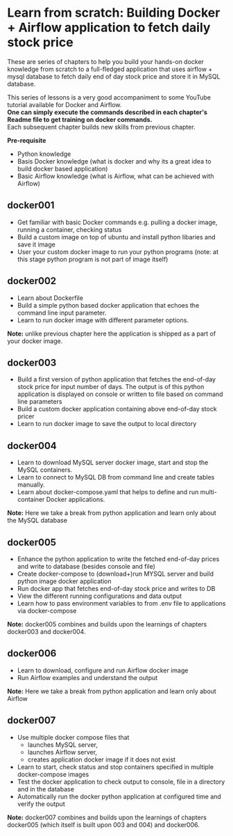 # Learn from scratch: Building Docker + Airflow application to fetch daily stock price
These are series of chapters to help you build your hands-on docker knowledge from scratch to a full-fledged application 
that uses airflow + mysql database to fetch daily end of day stock price and store it in MySQL database.

This series of lessons is a very good accompaniment to some YouTube tutorial available for Docker and Airflow.   
**One can simply execute the commands described in each chapter's Readme file to get training on docker commands.**   
Each subsequent chapter builds new skills from previous chapter.

**Pre-requisite**    
* Python knowledge
* Basis Docker knowledge (what is docker and why its a great idea to build docker based application)
* Basic Airflow knowledge (what is Airflow, what can be achieved with Airflow)

## docker001
* Get familiar with basic Docker commands e.g. pulling a docker image, running a container, checking status
* Build a custom image on top of ubuntu and install python libaries and save it image
* User your custom docker image to run your python programs (note: at this stage python program is not part of image itself)
## docker002
* Learn about Dockerfile
* Build a simple python based docker application that echoes the command line input parameter. 
* Learn to run docker image with different parameter options.  


**Note:** unlike previous chapter here the application is shipped as a part of your docker image. 
## docker003
* Build a first version of python application that fetches the end-of-day stock price for input number of days. 
The output is of this python application is displayed on console or written to file based on command line parameters 
* Build a custom docker application containing above end-of-day stock pricer
* Learn to run docker image to save the output to local directory
## docker004
* Learn to download MySQL server docker image, start and stop the MySQL containers.
* Learn to connect to MySQL DB from command line and create tables manually.   
* Learn about docker-compose.yaml that helps to define and run multi-container Docker applications.  


**Note:** Here we take a break from python application and learn only about the MySQL database
## docker005
* Enhance the python application to write the fetched end-of-day prices and write to database (besides console and file)
* Create docker-compose to (download+)run MYSQL server and build python image docker application
* Run docker app that fetches end-of-day stock price and writes to DB
* View the different running configurations and data output
* Learn how to pass environment variables to from .env file to applications via docker-compose


**Note:** docker005 combines and builds upon the learnings of chapters docker003 and docker004.   
## docker006
* Learn to download, configure and run Airflow docker image
* Run Airflow examples and understand the output


**Note:** Here we take a break from python application and learn only about Airflow
## docker007
* Use multiple docker compose files that  
  - launches MySQL server, 
  - launches Airflow server,
  - creates application docker image if it does not exist
* Learn to start, check status and stop containers specified in multiple docker-compose images 
* Test the docker application to check output to console, file in a directory and in the database
* Automatically run the docker python application at configured time and verify the output


**Note:** docker007 combines and builds upon the learnings of chapters docker005 (which itself is built upon 003 and 004)
and docker006.   
